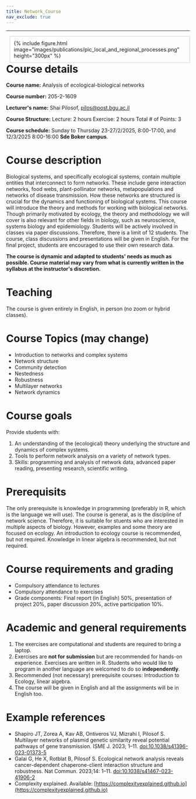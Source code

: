 ```yaml
---
title: Network_Course
nav_exclude: true
---
```

<!-- 
nav:
  order: 4
  tooltip: Analysis of ecological-biological networks
  -->

***

<!-- {% include figure.html image="images/publications/pic_local_and_regional_processes.png" width="200px" %} -->

<div style="float: right; margin-left: 10px; padding: 10px; border: 1px solid #ccc;">
  {% include figure.html
  image="images/publications/pic_local_and_regional_processes.png"
  height="300px" %}
</div>

# Course details
**Course name:** Analysis of ecological-biological networks
 
**Course number:** 205-2-1609
 
**Lecturer's name:** Shai Pilosof, pilos@post.bgu.ac.il
 
**Course Structure:** Lecture: 2 hours   Exercise:  2 hours  Total # of Points: 3

**Course schedule:** Sunday to Thursday 23-27/2/2025, 8:00-17:00, and 12/3/2025 8:00-16:00 **Sde Boker campus**.

<!-- {%
  include figure.html
  image="images/publications/pic_local_and_regional_processes.png"
  height="300px"
%} -->

# Course description

Biological systems, and specifically ecological systems, contain multiple entities that interconnect to form networks. These include gene interaction networks, food webs, plant-pollinator networks, metapopulations and networks of disease transmission. How these networks are structured is crucial for the dynamics and functioning of biological systems. This course will introduce the theory and methods for working with biological networks. Though primarily motivated by ecology, the theory and methodology we will cover is also relevant for other fields in biology, such as neuroscience, systems biology and epidemiology. Students will be actively involved in classes via paper discussions. Therefore, there is a limit of 12 students. The course, class discussions and presentations will be given in English. For the final project, students are encouraged to use their own research data.

**The course is dynamic and adapted to students' needs as much as possible. Course material may vary from what is currently written in the syllabus at the instructor's discretion.**

# Teaching
The course is given entirely in English, in person (no zoom or hybrid classes).

# Course Topics (may change)
* Introduction to networks and complex systems
* Network structure
* Community detection
* Nestedness
* Robustness
* Multilayer networks
* Network dynamics
  
# Course goals
Provide students with:
1. An understanding of the (ecological) theory underlying the structure and dynamics of complex systems.
2. Tools to perform network analysis on a variety of network types.
3. Skills: programming and analysis of network data, advanced paper reading, presenting research, scientific writing.

# Prerequisits
The only prerequisite is knowledge in programming (preferably in R, which is the language we will use). The course is general, as is the discipline of network science. Therefore, it is suitable for stuents who are interested in multiple aspects of biology. However, examples and some theory are focused on ecology. An introduction to ecology course is recommended, but not required. Knowledge in linear algebra is recommended, but not required.

# Course requirements and grading
* Compulsory attendance to lectures
* Compulsory attendance to exercises
* Grade components: Final report (in English) 50%, presentation of project 20%, paper discussion 20%, active participation 10%.

# Academic and general requirements
1. The exercises are computational and students are required to bring a laptop.
2. Exercises are **not for submission** but are recommended for hands-on experience. Exercises are written in R. Students who would like to program in another language are welcomed to do so **independently**.
3. Recommended (not necessary) prerequisite courses: Introduction to Ecology, linear algebra.
4. The course will be given in English and all the assignments will be in English too.

# Example references
- Shapiro JT, Zorea A, Kav AB, Ontiveros VJ, Mizrahi I, Pilosof S. Multilayer networks of plasmid genetic similarity reveal potential pathways of gene transmission. ISME J. 2023; 1–11. [doi:10.1038/s41396-023-01373-5](https://doi.org/10.1038/s41396-023-01373-5)
- Galai G, He X, Rotblat B, Pilosof S. Ecological network analysis reveals cancer-dependent chaperone-client interaction structure and robustness. Nat Commun. 2023;14: 1–11. [doi:10.1038/s41467-023-41906-2](https://doi.org/10.1038/s41467-023-41906-2)
- Complexity explained. Available: [https://complexityexplained.github.io](https://complexityexplained.github.io)

